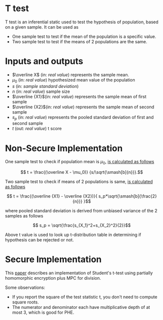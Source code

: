 # T test
T test is an inferential static used to test the hypothesis of
population, based on a given sample. It can be used as
- One sample test to test if the mean of the population is a specific
  value.
- Two sample test to test if the means of 2 populations are the same.

# Inputs and outputs
-  $`\overline X`$ (in: _real value_) represents the sample mean.
- $`\mu_0`$ (in: _real value_) hypothesized mean value of the population
- $`s`$ (in: _sample standard deviation_)
- $`n`$ (in: _real value_) sample size
- $`\overline {X1}`$(in: _real value_) represents the sample mean of first sample
- $`\overline {X2}`$(in: _real value_) represents the sample mean of second sample
- $`s_p`$  (in: _real value_) represents the pooled standard deviation of first and second sample
- $`t`$ (out: _real value_) t score


# Non-Secure Implementation
One sample test to check if population mean is $`\mu_0`$, [is calculated as follows][1]
```math
     t = \frac{(\overline X - \mu_0)} {s/\sqrt{\smash[b]{n}}}.
```

Two sample test to check if means of 2 populations is same, [is calculated as follows][1]
```math
     t =  \frac{(\overline {X1} - \overline {X2})}{ s_p*\sqrt{\smash[b]{\frac{2}{n}}}  }
```
where pooled standard deviation is derived from unbiased variance of the 2 samples as follows
```math
  s_p = \sqrt{\frac{s_{X_1}^2+s_{X_2}^2}{2}}
```
Above t value is used to look up t-distribution table in determining if hypothesis can be rejected or not.

# Secure Implementation

This [paper][2] describes an implementation of Student's t-test using
partially homomorphic encryption plus MPC for division.

Some observations:
- If you report the square of the test statistic t, you don't need to compute square roots.
- The numerator and denominator each have multiplicative depth of at
  most 3, which is good for PHE.

[1]: https://en.wikipedia.org/wiki/Student's_t-test
[2]: https://pdfs.semanticscholar.org/dea8/4182dd302a3ae97e0f577c0e7f9a1fe38a7d.pdf

